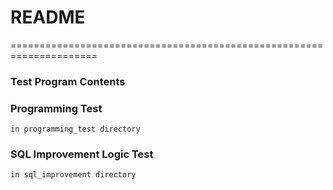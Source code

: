 # README
=====================================================================
### Test Program Contents

### Programming Test
	in programming_test directory

### SQL Improvement Logic Test
	in sql_improvement directory
